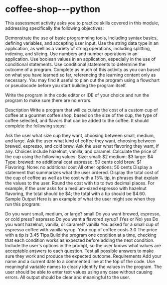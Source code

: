 # coffee-shop---python

This assessment activity asks you to practice skills covered in this module, addressing specifically the following objectives:

Demonstrate the use of basic programming tools, including syntax basics, defining variables, and accepting user input.
Use the string data type in an application, as well as a variety of string operations, including splitting, indexing, and slicing.
Use numbers and number operations in an application.
Use boolean values in an application, especially in the use of conditional statements.
Use conditional statements to determine the outcome of a program.
Complete as much of this activity as you can based on what you have learned so far, referencing the learning content only as necessary. You may find it useful to plan out the program using a flowchart or pseudocode before you start building the program itself.

Write the program in the code editor or IDE of your choice and run the program to make sure there are no errors.

Description
Write a program that will calculate the cost of a custom cup of coffee at a gourmet coffee shop, based on the size of the cup, the type of coffee selected, and flavors that can be added to the coffee. It should complete the following steps:

Ask the user what size cup they want, choosing between small, medium, and large.
Ask the user what kind of coffee they want, choosing between brewed, espresso, and cold brew.
Ask the user what flavoring they want, if any. Choices include hazelnut, vanilla, and caramel.
Calculate the price of the cup using the following values:
Size:
small: $2
medium: $3
large: $4
Type:
brewed: no additional cost
espresso: 50 cents
cold brew: $1
Flavoring:
None: no additional cost
All other options: 50 cents
Display a statement that summarizes what the user ordered.
Display the total cost of the cup of coffee as well as the cost with a 15% tip, in phrases that explain the values to the user. Round the cost with tip to two decimal places.
For example, if the user asks for a medium-sized espresso with hazelnut flavoring, the total should be $4; the total with a tip should be $4.60.
Sample Output
Here is an example of what the user might see when they run this program:

Do you want small, medium, or large? small
Do you want brewed, espresso, or cold press? espresso
Do you want a flavored syrup? (Yes or No) yes
Do you want hazelnut, vanilla, or caramel? vanilla
You asked for a small cup of espresso coffee with vanilla syrup.
Your cup of coffee costs 3.0
The price with a tip is 3.45
Tips
Build the program one condition at a time, checking that each condition works as expected before adding the next condition.
Include the user's options in the prompt, so the user knows what values are acceptable answers to each question.
Test all possible answers to make sure they work and produce the expected outcome.
Requirements
Add your name and a current date to a commented line at the top of the code.
Use meaningful variable names to clearly identify the values in the program.
The user should be able to enter text values using any case without causing errors.
All output should be clear and meaningful to the user.
